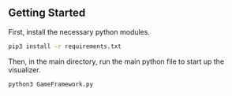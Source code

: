 ## Getting Started

First, install the necessary python modules.
```bash
pip3 install -r requirements.txt
```

Then, in the main directory, run the main python file to start up the visualizer.

```bash
python3 GameFramework.py
```
